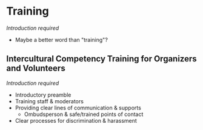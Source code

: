 # Training

*Introduction required*

- Maybe a better word than "training"? 

## Intercultural Competency Training for Organizers and Volunteers

*Introduction required*

- Introductory preamble
- Training staff & moderators
- Providing clear lines of communication & supports
    - Ombudsperson & safe/trained points of contact
- Clear processes for discrimination & harassment
